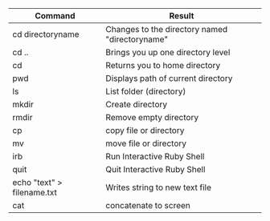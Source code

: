 Command | Result
---|---
cd directoryname | Changes to the directory named "directoryname"
cd .. | Brings you up one directory level
cd | Returns you to home directory
pwd | Displays path of current directory
ls | List folder (directory)
mkdir | Create directory
rmdir | Remove empty directory
cp | copy file or directory
mv | move file or directory
irb | Run Interactive Ruby Shell
quit | Quit Interactive Ruby Shell
echo "text" > filename.txt | Writes string to new text file
cat | concatenate to screen

